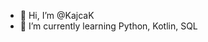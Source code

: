 - 👋 Hi, I’m @KajcaK
- 🌱 I’m currently learning Python, Kotlin, SQL
<!---
KajcaK/KajcaK is a ✨ special ✨ repository because its `README.md` (this file) appears on your GitHub profile.
You can click the Preview link to take a look at your changes.
--->

